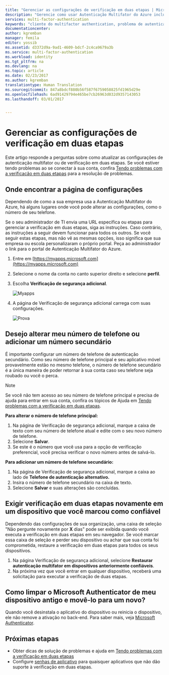 ```yaml
---
title: "Gerenciar as configurações de verificação em duas etapas | Microsoft Docs"
description: "Gerencie como usar Autenticação Multifator do Azure incluindo alterar suas informações de contato ou configurar seus dispositivos."
services: multi-factor-authentication
keywords: "cliente do multifactor authentication, problema de autenticação, ID de correlação"
documentationcenter: 
author: kgremban
manager: femila
editor: yossib
ms.assetid: d3372d9a-9ad1-4609-bdcf-2c4ca9679a3b
ms.service: multi-factor-authentication
ms.workload: identity
ms.tgt_pltfrm: na
ms.devlang: na
ms.topic: article
ms.date: 02/23/2017
ms.author: kgremban
translationtype: Human Translation
ms.sourcegitcommit: 847a8bdcf880b56f587f6759058825fd1965d29e
ms.openlocfilehash: 6ad91429794e465be7cb26963d032d9357143053
ms.lasthandoff: 03/01/2017


---
```

# <a name="manage-your-settings-for-two-step-verification"></a>Gerenciar as configurações de verificação em duas etapas
Este artigo responde a perguntas sobre como atualizar as configurações de autenticação multifator ou de verificação em duas etapas. Se você estiver tendo problemas ao se conectar à sua conta, confira [Tendo problemas com a verificacão em duas etapas](multi-factor-authentication-end-user-troubleshoot.md) para a resolução de problemas.

## <a name="where-to-find-the-settings-page"></a>Onde encontrar a página de configurações
Dependendo de como a sua empresa usa a Autenticação Multifator do Azure, há alguns lugares onde você pode alterar as configurações, como o número de seu telefone.

Se o seu administrador de TI envia uma URL específica ou etapas para gerenciar a verificação em duas etapas, siga as instruções. Caso contrário, as instruções a seguir devem funcionar para todos os outros. Se você seguir estas etapas, mas não vê as mesmas opções, isso significa que sua empresa ou escola personalizaram o próprio portal. Peça ao administrador o link para o portal de Autenticação Multifator do Azure.

1. Entre em [https://myapps.microsoft.com](https://myapps.microsoft.com)  
2. Selecione o nome da conta no canto superior direito e selecione **perfil**.  
3. Escolha **Verificação de segurança adicional**.  

    ![Myapps](./media/multi-factor-authentication-end-user-manage/myapps1.png)
4. A página de Verificação de segurança adicional carrega com suas configurações.

    ![Prova](./media/multi-factor-authentication-end-user-manage/proofup.png)

## <a name="i-want-to-change-my-phone-number-or-add-a-secondary-number"></a>Desejo alterar meu número de telefone ou adicionar um número secundário
É importante configurar um número de telefone de autenticação secundário.  Como seu número de telefone principal e seu aplicativo móvel provavelmente estão no mesmo telefone, o número de telefone secundário é a única maneira de poder retornar à sua conta caso seu telefone seja roubado ou você o perca.

> [!NOTE]
> Se você não tem acesso ao seu número de telefone principal e precisa de ajuda para entrar em sua conta, confira os tópicos de Ajuda em [Tendo problemas com a verificação em duas etapas](multi-factor-authentication-end-user-troubleshoot.md).  

**Para alterar o número de telefone principal:**  

1. Na página de Verificação de segurança adicional, marque a caixa de texto com seu número de telefone atual e edite com o seu novo número de telefone.  
2. Selecione **Salvar**.  
3. Se este é o número que você usa para a opção de verificação preferencial, você precisa verificar o novo número antes de salvá-lo.  

**Para adicionar um número de telefone secundário:**  

1. Na página de Verificação de segurança adicional, marque a caixa ao lado de **Telefone de autenticação alternativo.**  
2. Insira o número de telefone secundário na caixa de texto.  
3. Selecione **Salvar** e suas alterações são concluídas.  

## <a name="require-two-step-verification-again-on-a-device-youve-marked-as-trusted"></a>Exigir verificação em duas etapas novamente em um dispositivo que você marcou como confiável

Dependendo das configurações de sua organização, uma caixa de seleção "Não pergunte novamente por **X** dias" pode ser exibida quando você executa a verificação em duas etapas em seu navegador. Se você marcar essa caixa de seleção e perder seu dispositivo ou achar que sua conta foi comprometida, restaure a verificação em duas etapas para todos os seus dispositivos. 

1. Na página Verificação de segurança adicional, selecione **Restaurar autenticação multifator em dispositivos anteriormente confiáveis**.
2. Na próxima vez que você entrar em qualquer dispositivo, receberá uma solicitação para executar a verificação de duas etapas. 

## <a name="how-do-i-clean-up-microsoft-authenticator-from-my-old-device-and-move-to-a-new-one"></a>Como limpar o Microsoft Authenticator de meu dispositivo antigo e movê-lo para um novo?
Quando você desinstala o aplicativo do dispositivo ou reinicia o dispositivo, ele não remove a ativação no back-end. Para saber mais, veja [Microsoft Authenticator](microsoft-authenticator-app-how-to.md).

## <a name="next-steps"></a>Próximas etapas
* Obter dicas de solução de problemas e ajuda em [Tendo problemas com a verificação em duas etapas](multi-factor-authentication-end-user-troubleshoot.md)
* Configure [senhas de aplicativo](multi-factor-authentication-end-user-app-passwords.md) para quaisquer aplicativos que não dão suporte à verificação em duas etapas.

